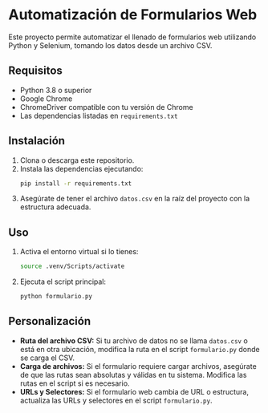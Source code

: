 # Automatización de Formularios Web

Este proyecto permite automatizar el llenado de formularios web utilizando Python y Selenium, tomando los datos desde un archivo CSV.

## Requisitos
- Python 3.8 o superior
- Google Chrome
- ChromeDriver compatible con tu versión de Chrome
- Las dependencias listadas en `requirements.txt`

## Instalación
1. Clona o descarga este repositorio.
2. Instala las dependencias ejecutando:
   ```bash
   pip install -r requirements.txt
   ```
3. Asegúrate de tener el archivo `datos.csv` en la raíz del proyecto con la estructura adecuada.

## Uso
1. Activa el entorno virtual si lo tienes:
   ```bash
   source .venv/Scripts/activate
   ```
2. Ejecuta el script principal:
   ```bash
   python formulario.py
   ```

## Personalización
- **Ruta del archivo CSV:**
  Si tu archivo de datos no se llama `datos.csv` o está en otra ubicación, modifica la ruta en el script `formulario.py` donde se carga el CSV.
- **Carga de archivos:**
  Si el formulario requiere cargar archivos, asegúrate de que las rutas sean absolutas y válidas en tu sistema. Modifica las rutas en el script si es necesario.
- **URLs y Selectores:**
  Si el formulario web cambia de URL o estructura, actualiza las URLs y selectores en el script `formulario.py`.